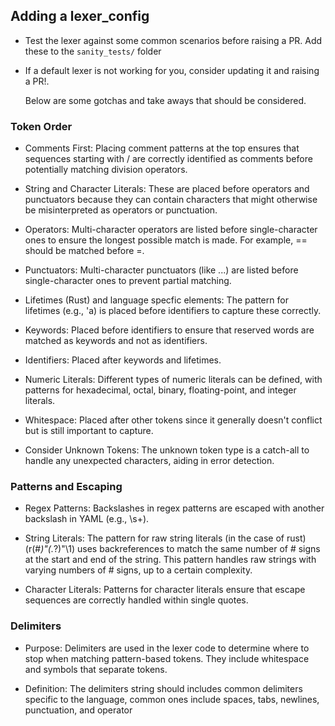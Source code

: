 ## Adding a lexer_config

-   Test the lexer against some common scenarios before raising a PR. Add these to the `sanity_tests/` folder
-   If a default lexer is not working for you, consider updating it and raising a PR!.

    Below are some gotchas and take aways that should be considered.

### Token Order

-   Comments First: Placing comment patterns at the top ensures that sequences starting with / are correctly identified as comments before potentially matching division operators.

-   String and Character Literals: These are placed before operators and punctuators because they can contain characters that might otherwise be misinterpreted as operators or punctuation.

-   Operators: Multi-character operators are listed before single-character ones to ensure the longest possible match is made. For example, == should be matched before =.

-   Punctuators: Multi-character punctuators (like ...) are listed before single-character ones to prevent partial matching.

-   Lifetimes (Rust) and language specfic elements: The pattern for lifetimes (e.g., 'a) is placed before identifiers to capture these correctly.

-   Keywords: Placed before identifiers to ensure that reserved words are matched as keywords and not as identifiers.

-   Identifiers: Placed after keywords and lifetimes.

-   Numeric Literals: Different types of numeric literals can be defined, with patterns for hexadecimal, octal, binary, floating-point, and integer literals.

-   Whitespace: Placed after other tokens since it generally doesn't conflict but is still important to capture.

-   Consider Unknown Tokens: The unknown token type is a catch-all to handle any unexpected characters, aiding in error detection.

### Patterns and Escaping

-   Regex Patterns: Backslashes in regex patterns are escaped with another backslash in YAML (e.g., \\s+).

-   String Literals: The pattern for raw string literals (in the case of rust) (r(#_)"(._?)"\1) uses backreferences to match the same number of # signs at the start and end of the string. This pattern handles raw strings with varying numbers of # signs, up to a certain complexity.

-   Character Literals: Patterns for character literals ensure that escape sequences are correctly handled within single quotes.

### Delimiters

-   Purpose: Delimiters are used in the lexer code to determine where to stop when matching pattern-based tokens. They include whitespace and symbols that separate tokens.

-   Definition: The delimiters string should includes common delimiters specific to the language, common ones include spaces, tabs, newlines, punctuation, and operator
